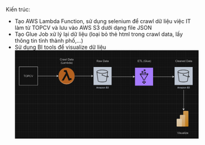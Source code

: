 Kiến trúc:
- Tạo AWS Lambda Function, sử dụng selenium để crawl dữ liệu việc IT làm từ TOPCV và lưu vào AWS S3 dưới dạng file JSON
- Tạo Glue Job xử lý lại dữ liệu (loại bỏ thẻ html trong crawl data, lấy thông tin tỉnh thành phố,...)
- Sử dụng BI tools để visualize dữ liệu
![image](image.png)